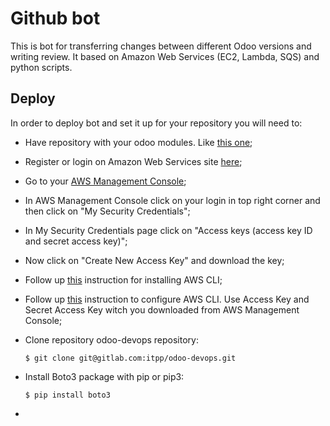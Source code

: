 # Github bot

This is bot for transferring changes between different Odoo versions and writing review. It based on Amazon Web Services (EC2, Lambda, SQS) and python scripts.

## Deploy

In order to deploy bot and set it up for your repository you will need to:

* Have repository with your odoo modules. Like [this one](github.com/it-projects-llc/pos-addons);

* Register or login on Amazon Web Services site [here](aws.amazon.com);

* Go to your [AWS Management Console](console.aws.amazon.com);

* In AWS Management Console click on your login in top right corner and then click on "My Security Credentials";

* In My Security Credentials page click on "Access keys (access key ID and secret access key)";

* Now click on "Create New Access Key" and download the key;

* Follow up [this](docs.aws.amazon.com/en_us/cli/latest/userguide/cli-chap-install.html) instruction for installing AWS CLI;

* Follow up [this](docs.aws.amazon.com/en_us/cli/latest/userguide/cli-chap-configure.html) instruction to configure AWS CLI. Use Access Key and Secret Access Key witch you downloaded from AWS Management Console;

* Clone repository odoo-devops repository:
    
      $ git clone git@gitlab.com:itpp/odoo-devops.git 

* Install Boto3 package with pip or pip3:

      $ pip install boto3
      
*